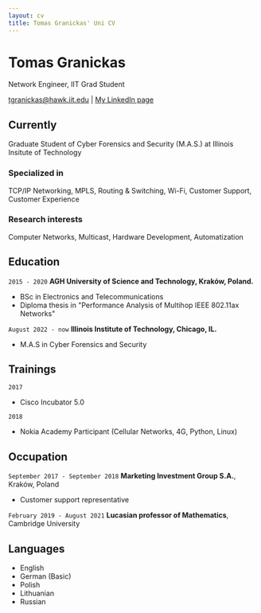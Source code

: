 ```yaml
---
layout: cv
title: Tomas Granickas' Uni CV
---
```

# Tomas Granickas
Network Engineer, IIT Grad Student

<div id="webaddress">
<a href="mailto:tgranickas@hawk.iit.edu">tgranickas@hawk.iit.edu</a>
| <a href="https://www.linkedin.com/in/tomas-granickas-02b422ba/">My LinkedIn page</a>
</div>

## Currently

Graduate Student of Cyber Forensics and Security (M.A.S.) at Illinois Insitute of Technology

### Specialized in

TCP/IP Networking, MPLS, Routing & Switching, Wi-Fi, Customer Support, Customer Experience 


### Research interests

Computer Networks, Multicast, Hardware Development, Automatization


## Education

`2015 - 2020`
__AGH University of Science and Technology, Kraków, Poland.__

- BSc in Electronics and Telecommunications
- Diploma thesis in "Performance Analysis of Multihop IEEE 802.11ax Networks"

`August 2022 - now`
__Illinois Institute of Technology, Chicago, IL.__

- M.A.S in Cyber Forensics and Security


<!--
## Certifications

`2018`
- Certified LabVIEW Associate Developer (CLAD) 

`2019` 
- Cisco Certified Network Associate (CCNA-R&S) 
- Cisco Certified Network Professional (CCNP-R&S)

`2020` 
- Cisco Certified Network Professional (CCNP-Enterprise) 

`2021`
- Cisco Certified DevNet Associate

`2022`
- NSE 4 Network Security Professional
-->


## Trainings

`2017`
- Cisco Incubator 5.0

`2018`
- Nokia Academy Participant (Cellular Networks, 4G, Python, Linux)


## Occupation

`September 2017 - September 2018`
__Marketing Investment Group S.A.__, Kraków, Poland

- Customer support representative

`February 2019 - August 2021`
__Lucasian professor of Mathematics__, Cambridge University


## Languages


- English 
- German (Basic)
- Polish 
- Lithuanian
- Russian


<!-- ### Footer

Last updated: May 2013 -->


